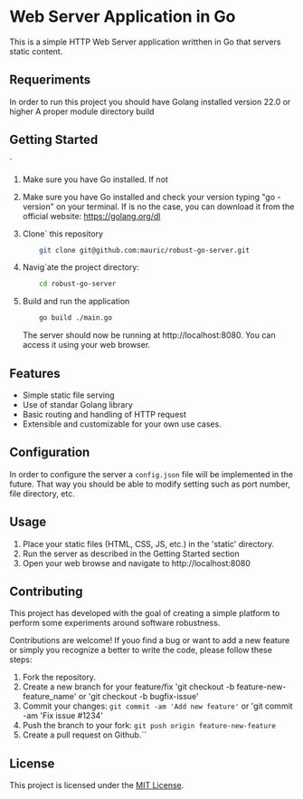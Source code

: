 
# Web Server Application in Go

This is a simple HTTP Web Server application writthen in Go that servers static content. 

## Requeriments

In order to run this project you should have 
Golang installed version 22.0 or higher
A proper module directory build 

## Getting Started
`
1. Make sure you have Go installed. If not 

1. Make sure you have Go installed and check your version typing "go -version" on your terminal. If is no the case, you can download it from the official website: https://golang.org/dl

2. Clone` this repository 

    ```sh
        git clone git@github.com:mauric/robust-go-server.git
    ```
3. Navig`ate the project directory:

    ```sh
        cd robust-go-server
    ```
4. Build and run the application 

    ```sh
        go build ./main.go
    ```

    The server should now be running at http://localhost:8080. You can access it using your web browser. 


## Features

- Simple static file serving
- Use of standar Golang library
- Basic routing and handling of HTTP request
- Extensible and customizable for your own use cases. 


## Configuration 

In order to configure the server a `config.json` file will be implemented in the future. That way you should be able
to modify setting such as  port number, file directory, etc.  

## Usage

1. Place your static files (HTML, CSS, JS, etc.) in the 'static' directory. 
2. Run the server as described in the Getting Started section
3. Open your web browse and navigate to http://localhost:8080

## Contributing

This project has developed with the goal of creating a simple platform to perform some experiments around software robustness.

Contributions are welcome! If youo find a bug or want to add a new feature or simply you recognize a better to write the code, 
please follow these steps:

1. Fork the repository. 
2. Create a new branch for your feature/fix 'git checkout -b feature-new-feature_name' or 'git checkout -b bugfix-issue'
3. Commit your changes: `git commit -am 'Add new feature'` or 'git commit -am 'Fix issue #1234'
4. Push the branch to your fork: `git push origin feature-new-feature`
5. Create a pull request on Github.``


## License

This project is licensed under the [MIT License](LICENSE).
